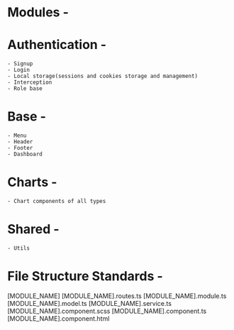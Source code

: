 # Modules - 

  # Authentication -
    - Signup
    - Login
    - Local storage(sessions and cookies storage and management)
    - Interception
    - Role base
  
  # Base -
    - Menu
    - Header
    - Footer
    - Dashboard
  
  # Charts - 
    - Chart components of all types
  
  # Shared -
    - Utils
  
  
  
  
  
  
# File Structure Standards - 

  [MODULE_NAME]
  [MODULE_NAME].routes.ts
  [MODULE_NAME].module.ts
  [MODULE_NAME].model.ts
  [MODULE_NAME].service.ts
  [MODULE_NAME].component.scss
  [MODULE_NAME].component.ts
  [MODULE_NAME].component.html
  
